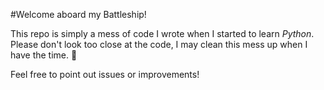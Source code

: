 #Welcome aboard my Battleship!

This repo is simply a mess of code I wrote when I started to learn *Python*. Please don't look too close at the code, I may clean this mess up when I have the time. :see_no_evil:

Feel free to point out issues or improvements!
